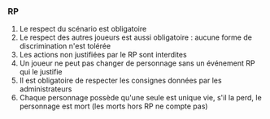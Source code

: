 ### RP

1. Le respect du scénario est obligatoire
2. Le respect des autres joueurs est aussi obligatoire : aucune forme de discrimination n'est tolérée
3. Les actions non justifiées par le RP sont interdites
4. Un joueur ne peut pas changer de personnage sans un événement RP qui le justifie
5. Il est obligatoire de respecter les consignes données par les administrateurs
6. Chaque personnage possède qu'une seule est unique vie, s'il la perd, le personnage est mort (les morts hors RP ne compte pas)
